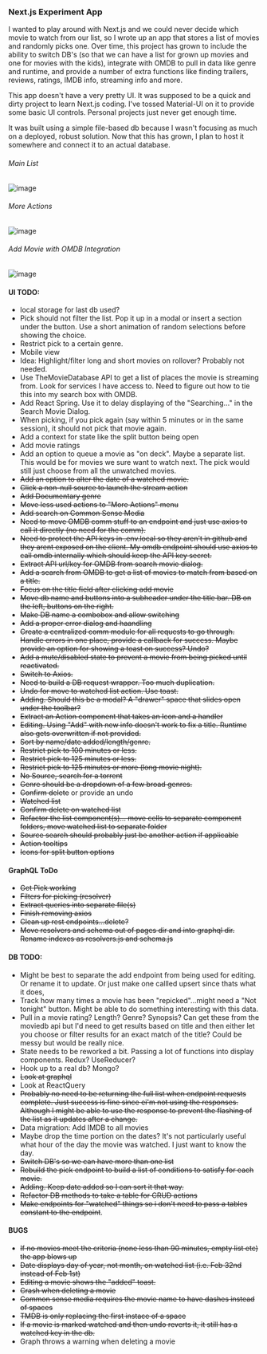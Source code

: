 ### Next.js Experiment App

I wanted to play around with Next.js and we could never decide which movie to watch from our list, so I wrote up an app that stores a list of movies and randomly picks one. Over time, this project has grown to include the ability to switch DB's (so that we can have a list for grown up movies and one for movies with the kids), integrate with OMDB to pull in data like genre and runtime, and provide a number of extra functions like finding trailers, reviews, ratings, IMDB info, streaming info and more.

This app doesn't have a very pretty UI. It was supposed to be a quick and dirty project to learn Next.js coding. I've tossed Material-UI on it to provide some basic UI controls. Personal projects just never get enough time.

It was built using a simple file-based db because I wasn't focusing as much on a deployed, robust solution. Now that this has grown, I plan to host it somewhere and connect it to an actual database.

###### Main List

![image](https://user-images.githubusercontent.com/7939225/112165460-5fa5af00-8bb4-11eb-85ff-c56d42b93993.png)

###### More Actions

![image](https://user-images.githubusercontent.com/7939225/112165689-94196b00-8bb4-11eb-8d0d-9631d646ec0d.png)

###### Add Movie with OMDB Integration

![image](https://user-images.githubusercontent.com/7939225/112165877-c1feaf80-8bb4-11eb-991e-9f930dd53bfe.png)

#### UI TODO:

- local storage for last db used?
- Pick should not filter the list. Pop it up in a modal or insert a section under the button. Use a short animation of random selections before showing the choice.
- Restrict pick to a certain genre.
- Mobile view
- Idea: Highlight/filter long and short movies on rollover? Probably not needed.
- Use TheMovieDatabase API to get a list of places the movie is streaming from. Look for services I have access to. Need to figure out how to tie this into my search box with OMDB.
- Add React Spring. Use it to delay displaying of the "Searching..." in the Search Movie Dialog.
- When picking, if you pick again (say within 5 minutes or in the same session), it should not pick that movie again.
- Add a context for state like the split button being open
- Add movie ratings
- Add an option to queue a movie as "on deck". Maybe a separate list. This would be for movies we sure want to watch next. The pick would still just choose from all the unwatched movies.
- ~~Add an option to alter the date of a watched movie.~~
- ~~Click a non-null source to launch the stream action~~
- ~~Add Documentary genre~~
- ~~Move less used actions to "More Actions" menu~~
- ~~Add search on Common Sense Media~~
- ~~Need to move OMDB comm stuff to an endpoint and just use axios to call it directly (no need for the comm).~~
- ~~Need to protect the API keys in .env.local so they aren't in github and they arent exposed on the client. My omdb endpoint should use axios to call omdb internally which should keep the API key secret.~~
- ~~Extract API url/key for OMDB from search movie dialog.~~
- ~~Add a search from OMDB to get a list of movies to match from based on a title.~~
- ~~Focus on the title field after clicking add movie~~
- ~~Move db name and buttons into a subheader under the title bar. DB on the left, buttons on the right.~~
- ~~Make DB name a combobox and allow switching~~
- ~~Add a proper error dialog and haandling~~
- ~~Create a centralized comm module for all requests to go through. Handle errors in one place, provide a callback for success. Maybe provide an option for showing a toast on success? Undo?~~
- ~~Add a mute/disabled state to prevent a movie from being picked until reactivated.~~
- ~~Switch to Axios.~~
- ~~Need to build a DB request wrapper. Too much duplication.~~
- ~~Undo for move to watched list action. Use toast.~~
- ~~Adding. Should this be a modal? A "drawer" space that slides open under the toolbar?~~
- ~~Extract an Action component that takes an Icon and a handler~~
- ~~Editing. Using "Add" with new info doesn't work to fix a title. Runtime also gets overwritten if not provided.~~
- ~~Sort by name/date added/length/genre.~~
- ~~Restrict pick to 100 minutes or less.~~
- ~~Restrict pick to 125 minutes or less.~~
- ~~Restrict pick to 125 minutes or more (long movie night).~~
- ~~No Source, search for a torrent~~
- ~~Genre should be a dropdown of a few broad genres.~~
- ~~Confirm delete~~ or provide an undo
- ~~Watched list~~
- ~~Confirm delete on watched list~~
- ~~Refactor the list component(s)... move cells to separate component folders, move watched list to separate folder~~
- ~~Source search should probably just be another action if applicable~~
- ~~Action tooltips~~
- ~~Icons for split button options~~

#### GraphQL ToDo

- ~~Get Pick working~~
- ~~Filters for picking (resolver)~~
- ~~Extract queries into separate file(s)~~
- ~~Finish removing axios~~
- ~~Clean up rest endpoints...delete?~~
- ~~Move resolvers and schema out of pages dir and into graphql dir. Rename indexes as resolvers.js and schema.js~~

#### DB TODO:

- Might be best to separate the add endpoint from being used for editing. Or rename it to update. Or just make one callled upsert since thats what it does,
- Track how many times a movie has been "repicked"...might need a "Not tonight" button. Might be able to do something interesting with this data.
- Pull in a movie rating? Length? Genre? Synopsis? Can get these from the moviedb api but I'd need to get results based on title and then either let you choose or filter results for an exact match of the title? Could be messy but would be really nice.
- State needs to be reworked a bit. Passing a lot of functions into display components. Redux? UseReducer?
- Hook up to a real db? Mongo?
- ~~Look at graphql~~
- Look at ReactQuery
- ~~Probably no need to be returning the full list when endpoint requests complete. Just success is fine since ei'm not using the responses. Although I might be able to use the response to prevent the flashing of the list as it updates after a change.~~
- Data migration: Add IMDB to all movies
- Maybe drop the time portion on the dates? It's not particularly useful what hour of the day the movie was watched. I just want to know the day.
- ~~Switch DB's so we can have more than one list~~
- ~~Rebuild the pick endpoint to build a list of conditions to satisfy for each movie.~~
- ~~Adding. Keep date added so I can sort it that way.~~
- ~~Refactor DB methods to take a table for CRUD actions~~
- ~~Make endpoints for "watched" things so i don't need to pass a tables constant to the endpoint~~.

#### BUGS

- ~~If no movies meet the criteria (none less than 90 minutes, empty list etc) the app blows up~~
- ~~Date displays day of year, not month, on watched list (i.e. Feb 32nd instead of Feb 1st)~~
- ~~Editing a movie shows the "added" toast.~~
- ~~Crash when deleting a movie~~
- ~~Common sense media requires the movie name to have dashes instead of spaces~~
- ~~TMDB is only replacing the first instace of a space~~
- ~~If a movie is marked watched and then undo reverts it, it still has a watched key in the db.~~
- Graph throws a warning when deleting a movie
